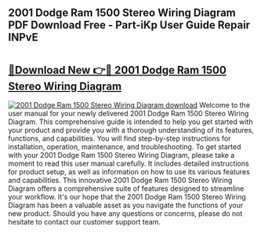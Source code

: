 ## 2001 Dodge Ram 1500 Stereo Wiring Diagram PDF Download Free - Part-iKp User Guide Repair INPvE

# <h2><a href="http://dfmyqh6.blite.top/?on=2001+Dodge+Ram+1500+Stereo+Wiring+Diagram">🔗Download New 👉🔴 2001 Dodge Ram 1500 Stereo Wiring Diagram</a></h2>

[![2001 Dodge Ram 1500 Stereo Wiring Diagram download](https://i.imgur.com/lujVjoI.png)](http://dfmyqh6.blite.top/?on=2001+Dodge+Ram+1500+Stereo+Wiring+Diagram)
Welcome to the user manual for your newly delivered 2001 Dodge Ram 1500 Stereo Wiring Diagram. This comprehensive guide is intended to help you get started with your product and provide you with a thorough understanding of its features, functions, and capabilities. You will find step-by-step instructions for installation, operation, maintenance, and troubleshooting. To get started with your 2001 Dodge Ram 1500 Stereo Wiring Diagram, please take a moment to read this user manual carefully. It includes detailed instructions for product setup, as well as information on how to use its various features and capabilities. This innovative 2001 Dodge Ram 1500 Stereo Wiring Diagram offers a comprehensive suite of features designed to streamline your workflow. It's our hope that the 2001 Dodge Ram 1500 Stereo Wiring Diagram has been a valuable asset as you navigate the functions of your new product. Should you have any questions or concerns, please do not hesitate to contact our customer support team.

